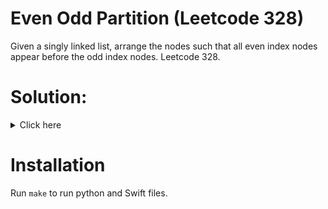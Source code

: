 # Even Odd Partition (Leetcode 328)
Given a singly linked list, arrange the nodes such that all even index nodes appear before the odd index nodes.
Leetcode 328.

# Solution:

<details><summary>Click here</summary>  
<br></br>
  Create two dummy nodes to act as head of even and odd partition and iterate over original list with a counter. Odd nodes go to odd list, even nodes go to even list. In the end link them up.
</details>

# Installation
Run `make` to run python and Swift files.
